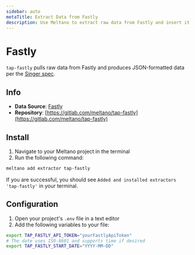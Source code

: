 ```yaml
---
sidebar: auto
metaTitle: Extract Data from Fastly
description: Use Meltano to extract raw data from Fastly and insert it into Postgres, Snowflake, and more. 
---
```


# Fastly

`tap-fastly` pulls raw data from Fastly and produces JSON-formatted data per the [Singer spec](https://github.com/singer-io/getting-started/blob/master/SPEC.md).

## Info

- **Data Source**: [Fastly](https://www.fastly.com/)
- **Repository**: [https://gitlab.com/meltano/tap-fastly](https://gitlab.com/meltano/tap-fastly)

## Install

1. Navigate to your Meltano project in the terminal
2. Run the following command:

```bash
meltano add extractor tap-fastly
```

If you are successful, you should see `Added and installed extractors 'tap-fastly'` in your terminal.

## Configuration

1. Open your project's `.env` file in a text editor
1. Add the following variables to your file:

```bash
export TAP_FASTLY_API_TOKEN="yourFastlyApiToken"
# The date uses ISO-8601 and supports time if desired
export TAP_FASTLY_START_DATE="YYYY-MM-DD"
```
